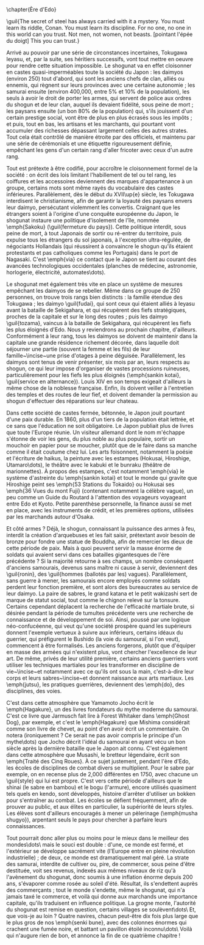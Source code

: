 \chapter{Ère d'Edo}

\guil{The secret of steel has always carried with it a mystery. You must learn
its riddle, Conan. You must learn its discipline. For no one, no one in this
world can you trust. Not men, not women, not beasts. [pointant l'épée du doigt]
This you can trust.}

Arrivé au pouvoir par une série de circonstances incertaines, Tokugawa Ieyasu,
et, par la suite, ses héritiers successifs, vont tout mettre en oeuvre pour
rendre cette situation impossible. Le shogunat va en effet cloisonner en castes
quasi-imperméables toute la société du Japon : les daimyos (environ 250) tout
d'abord, qui sont les anciens chefs de clan, alliés ou ennemis, qui règnent sur
leurs provinces avec une certaine autonomie ; les samurai ensuite (environ
400\,000, entre 5\% et 10\% de la population), les seuls à avoir le droit de
porter les armes, qui servent de police aux ordres du shogun et de leur clan,
auquel ils devaient fidélité, sous peine de mort ; les paysans ensuite (un bon
80\% de la population) qui, s'ils jouissent d'un certain prestige social, vont
être de plus en plus écrasés sous les impôts ; et puis, tout en bas, les
artisans et les marchants, qui pourtant vont accumuler des richesses dépassant
largement celles des autres strates. Tout cela était contrôlé de manière
étroite par des officiels, et maintenu par une série de cérémonials et une
étiquette rigoureusement définie, empêchant les gens d'un certain rang d'aller
fricoter avec ceux d'un autre rang.

Tout est prétexte à être codifié, pour accroître le cloisonnement formel de la
société : on écrit des lois limitant l'habillement de tel ou tel rang, les
coiffures et les accessoires deviennent des marques d'appartenance à un groupe,
certains mots sont même rayés du vocabulaire des castes inférieures.
Parallèlement, dès le début du XVII\up{e} siècle, les Tokugawa interdisent le
christianisme, afin de garantir la loyauté des paysans envers leur daimyo,
persécutant violemment les convertis. Craignant que les étrangers soient à
l'origine d'une conquête européenne du Japon, le shogunat instaure une
politique d'isolement de l'île, nommée \emph{Sakoku} (\guil{fermeture du
pays}). Cette politique interdit, sous peine de mort, à tout Japonais de sortir
ou ré-entrer du territoire, puis expulse tous les étrangers du sol japonais, à
l'exception ultra-régulée, de négociants Hollandais (qui réussirent à
convaincre le shogun qu'ils étaient protestants et pas catholiques comme les
Portugais) dans le port de Nagasaki.  C'est \emph{via} ce contact que le Japon
se tient au courant des avancées technologiques occidentales (planches de
médecine, astronomie, horlogerie, électricité, automates\dots).

Le shogunat met également très vite en place un système de mesures empêchant
les daimyos de se rebeller. Même dans ce groupe de 250 personnes, on trouve
trois rangs bien distincts : la famille étendue des Tokugawa ; les daimyo
\guil{fudai}, qui sont ceux qui étaient alliés à Ieyasu avant la bataille de
Sekigahara, et qui récupèrent des fiefs stratégiques, proches de la capitale et
sur le long des routes ; puis les daimyo \guil{tozama}, vaincus à la bataille
de Sekigahara, qui récupèrent les fiefs les plus éloignés d'Edo. Nous y
reviendrons au prochain chapitre, d'ailleurs.  Conformément à leur rang, tous
les daimyos se doivent de maintenir dans la capitale une grande résidence
richement décorée, dans laquelle doit séjourner une partie (souvent la femme et
les fils) de leur famille~\incise~une prise d'otages à peine déguisée.
Parallèlement, les daimyos sont tenus de venir présenter, six mois par an,
leurs respects au shogun, ce qui leur impose d'organiser de vastes processions
ruineuses, particulièrement pour les fiefs les plus éloignés (\emph{sankin
kotai}, \guil{service en alternance}). Louis XIV en son temps exigeait
d'ailleurs la même chose de la noblesse française.  Enfin, ils doivent veiller
à l'entretien des temples et des routes de leur fief, et doivent demander la
permission au shogun d'effectuer des réparations sur leur chateau.

Dans cette société de castes fermée, bétonnée, le Japon jouit pourtant d'une
paix durable. En 1860, plus d'un tiers de la population était lettrée, et ce
sans que l'éducation ne soit obligatoire. Le Japon publiait plus de livres que
toute l'Europe réunie. Un visiteur allemand dont le nom m'échappe s'étonne de
voir les gens, du plus noble au plus populaire, sortir un mouchoir en papier
pour se moucher, plutôt que de le faire dans sa manche comme il était coutume
chez lui. Les arts foisonnent, notamment la poésie et l'écriture de haikus, la
peinture avec les estampes (Hokusai, Hiroshige, Utamaro\dots), le théâtre avec
le kabuki et le bunraku (théâtre de marionnettes). À propos des estampes, c'est
notamment \emph{via} le système d'astreinte du \emph{sankin kotai} et tout le
monde qui gravite que Hiroshige peint ses \emph{53 Stations du Tokaido} ou
Hokusai ses \emph{36 Vues du mont Fuji} (contenant notamment la célèbre vague),
un peu comme un Guide du Routard à l'attention des voyageurs voyageant entre
Edo et Kyoto. Petite parenthèse personnelle, la finance aussi se met en place,
avec les instruments de crédit, et les premières options, utilisées par les
marchands autour d'Osaka.

Et côté armes ? Déjà, le shogun, connaissant la puissance des armes à feu,
interdit la création d'arquebuses et les fait saisir, prétextant avoir besoin
de bronze pour fondre une statue de Bouddha, afin de remercier les dieux de
cette période de paix. Mais à quoi peuvent servir la masse énorme de soldats
qui avaient servi dans ces batailles gigantesques de l'ère précédente ? Si la
majorité retourne à ses champs, un nombre conséquent d'anciens samourais,
devenus sans maître ni cause à servir, deviennent des \guil{ronin}, des
\guil{hommes (ballotés par les) vagues}. Parallèlement, sans guerre à mener,
les samourais encore employés comme soldats perdent leur fonction première, et
sont alors des bureaucrates au service de leur daimyo. La paire de sabres, le
grand katana et le petit wakizashi sert de marque de statut social, tout comme
le chignon relevé sur la tonsure. Certains cependant déplacent la recherche de
l'efficacité martiale brute, si désirée pendant la période de tumultes
précédente vers une recherche de connaissance et de développement de soi.
Ainsi, poussé par une logique néo-confucéenne, qui veut qu'une société prospère
quand les supérieurs donnent l'exemple vertueux à suivre aux inférieurs,
certains idéaux du guerrier, qui préfigurent le Bushido (la voie du samouraï,
si l'on veut), commencent à être formalisés. Les anciens forgerons, plutôt que
d'équiper en masse des armées qui n'existent plus, vont chercher l'excellence
de leur art. De même, privés de leur utilité première, certains anciens
guerriers vont utiliser les techniques martiales pour les transformer en
discipline de vie~\incise~et notamment avec ce qu'ils ont sous la main,
c'est-à-dire leur corps et leurs sabres~\incise~et donnent naissance aux arts
martiaux. Les \emph{jutsu}, les pratiques guerrières, deviennent des \emph{do},
des disciplines, des voies.

C'est dans cette atmosphère que Yamamoto Jocho écrit le \emph{Hagakure}, un des
livres fondateurs du mythe moderne du samourai. C'est ce livre que Jarmusch
fait lire à Forest Whitaker dans \emph{Ghost Dog}, par exemple, et c'est le
\emph{Hagakure} que Mishima considérait comme son livre de chevet, au point
d'en avoir écrit un commentaire. On notera (ironiquement ? Ce serait ne pas
avoir compris le principe d'un mythe\dots) que Jocho décrit l'idéal du samourai
en ayant vécu un bon siècle après la dernière bataille que le Japon ait connu.
C'est également dans cette atmosphère que Musashi, le bretteur légendaire,
écrit son \emph{Traité des Cinq Roues}. À ce sujet justement, pendant l'ère
d'Edo, les écoles de disciplines de combat divers se multiplient. Pour le sabre
par exemple, on en recense plus de 2\,000 différentes en 1750, avec chacune un
\guil{style} qui lui est propre. C'est vers cette période d'ailleurs que le
shinai (le sabre en bambou) et le bogu (l'armure), encore utilisés quasiment
tels quels en kendo, sont développés, histoire d'arrêter d'utiliser un bokken
pour s'entraîner au combat. Les écoles se défient fréquemment, afin de prouver
au public, et aux élites en particulier, la supériorité de leurs styles. Les
élèves sont d'ailleurs encouragés à mener un pèlerinage (\emph{musha shugyo}),
arpentant seuls le pays pour chercher à parfaire leurs connaissances.

Tout pourrait donc aller plus ou moins pour le mieux dans le meilleur des
mondes\dots\ mais le souci est double : d'une, ce monde est fermé, et
l'extérieur se développe sacrément vite (l'Europe entre en pleine révolution
industrielle) ; de deux, ce monde est dramatiquement mal géré. La strate des
samurai, interdite de cultiver ou, pire, de commercer, sous peine d'être
destituée, voit ses revenus, indexés aux mêmes niveaux de riz qu'à l'avènement
du shogunat, donc soumis à une inflation énorme depuis 200 ans, s'évaporer
comme rosée au soleil d'été. Résultat, ils s'endettent auprès des commerçants ;
tout le monde s'endette, même le shogunat, qui n'a jamais taxé le commerce, et
voilà qui donne aux marchands une importance capitale, qu'ils traduisent en
influence politique. La grogne monte, l'autorité du shogunat est remise en
question, certains villages se soulèvent\dots\ Et, que vois-je au loin ? Quatre
navires, chacun peut-être dix fois plus large que le plus gros de nos
\emph{senki bune}, avec des colonnes énormes qui crachent une fumée noire, et
battant un pavillon étoilé inconnu\dots\ Voilà qui n'augure rien de bon, et
annonce la fin de ce quatrième chapitre !
